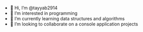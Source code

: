 - 👋 Hi, I’m @tayyab2914
- 👀 I’m interested in programming
- 🌱 I’m currently learning data structures and algorithms
- 💞️ I’m looking to collaborate on a console application projects


<!---
tayyab2914/tayyab2914 is a ✨ special ✨ repository because its `README.md` (this file) appears on your GitHub profile.
You can click the Preview link to take a look at your changes.
--->
